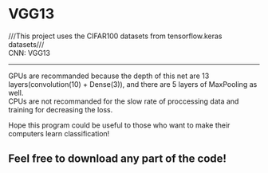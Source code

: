 # VGG13
///This project uses the CIFAR100 datasets from tensorflow.keras datasets///  
CNN: VGG13
***
GPUs are recommanded because the depth of this net are 13 layers(convolution(10) + Dense(3)), and there are 5 layers of MaxPooling as well.  
CPUs are not recommanded for the slow rate of proccessing data and training for decreasing the loss.

Hope this program could be useful to those who want to make their computers learn classification!  
## Feel free to download any part of the code!
